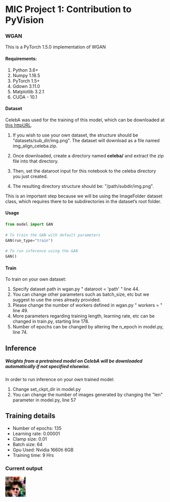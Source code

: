 # MIC Project 1: Contribution to PyVision
### WGAN

This is a PyTorch 1.5.0 implementation of WGAN 

#### Requirements: 
1. Python 3.6+ 
2. Numpy 1.18.5
3. PyTorch 1.5+
4. Gdown 3.11.0
5. Matplotlib 3.2.1
6. CUDA - 10.1

#### Dataset
CelebA was used for the training of this model, which can be downloaded at [this httpURL](http://mmlab.ie.cuhk.edu.hk/projects/CelebA.html). 

1. If you wish to use your own dataset, the structure should be "datasets/sub_dir/img.png". The dataset will download as a file named img_align_celeba.zip. 

2. Once downloaded, create a directory named **celeba/** and extract the zip file into that directory.

3. Then, set the dataroot input for this notebook to the celeba directory you just created.

4. The resulting directory structure should be: "/path/subdir/img.png".

This is an important step because we will be using the ImageFolder dataset class, which requires there to be subdirectories in the dataset’s root folder.
#### Usage

```python 
from model import GAN

# To train the GAN with default parameters
GAN(run_type="train") 

# To run inference using the GAN
GAN() 
```

#### Train
To train on your own dataset:

1. Specify dataset path in wgan.py " dataroot = 'path' " line 44.
2. You can change other parameters such as batch_size, etc but we suggest to use the ones already provided.
3. Please change the number of workers defined in wgan.py " workers = " line 49. 
4. More parameters regarding training length, learning rate, etc can be changed in train.py, starting line 178.
5. Number of epochs can be changed by altering the n_epoch in model.py, line 74.

## Inference
##### Weights from a pretrained model on CelebA will be downloaded automatically if not specified elsewise.
In order to run inference on your own trained model:
1. Change set_ckpt_dir in model.py
2. You can change the number of images generated by changing the "len" parameter in model.py, line 57

## Training details
* Number of epochs: 135
* Learning rate: 0.00001
* Clamp size: 0.01
* Batch size: 64
* Gpu Used: Nvidia 1660ti 6GB
* Training time: 9 Hrs


### Current output
![Image](current_output_imgs/test36.png)
